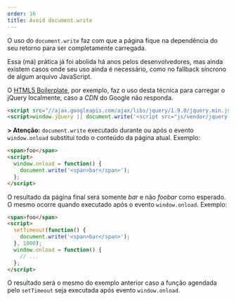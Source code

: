 ```yaml
---
order: 16
title: Avoid document.write
---
```


O uso do `document.write` faz com que a página fique na dependência do seu retorno para ser completamente carregada.

Essa (má) prática já foi abolida há anos pelos desenvolvedores, mas ainda existem casos onde seu uso ainda é necessário, como no fallback síncrono de algum arquivo JavaScript.

O [HTML5 Boilerplate](https://github.com/h5bp/html5-boilerplate/), por exemplo, faz o uso desta técnica para carregar o jQuery localmente, caso a *CDN* do Google não responda.

```html
<script src="//ajax.googleapis.com/ajax/libs/jquery/1.9.0/jquery.min.js"></script>
<script>window.jQuery || document.write('<script src="js/vendor/jquery-1.9.0.min.js"><\/script>')</script>
```
**> Atenção:** `document.write` executado durante ou após o evento `window.onload` substitui todo o conteúdo da página atual. Exemplo:

```html
<span>foo</span>
<script>
  window.onload = function() {
    document.write('<span>bar</span>');
  };
</script>
```
O resultado da página final será somente *bar* e não *foobar* como esperado. O mesmo ocorre quando executado após o evento `window.onload`. Exemplo:

```html
<span>foo</span>
<script>
  setTimeout(function() {
    document.write('<span>bar</span>');
  }, 1000);
  window.onload = function() {
    // ...
  };
</script>
```
O resultado será o mesmo do exemplo anterior caso a função agendada pelo `setTimeout` seja executada após evento `window.onload`.
